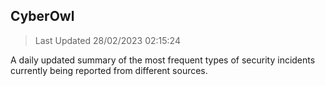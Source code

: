## CyberOwl 
> Last Updated 28/02/2023 02:15:24 


A daily updated summary of the most frequent types of security incidents currently being reported from different sources.

